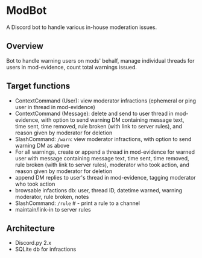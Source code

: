 # ModBot
A Discord bot to handle various in-house moderation issues.

## Overview
Bot to handle warning users on mods' behalf, manage individual threads for users in mod-evidence, count total warnings issued.

## Target functions
- ContextCommand (User): view moderator infractions (ephemeral or ping user in thread in mod-evidence)
- ContextCommand (Message): delete and send to user thread in mod-evidence, with option to send warning DM containing message text, time sent, time removed, rule broken (with link to server rules), and reason given by moderator for deletion
- SlashCommand: `/warn`: view moderator infractions, with option to send warning DM as above
- For all warnings, create or append a thread in mod-evidence for warned user with message containing message text, time sent, time removed, rule broken (with link to server rules), moderator who took action, and reason given by moderator for deletion
- append DM replies to user's thread in mod-evidence, tagging moderator who took action
- browsable infactions db: user, thread ID, datetime warned, warning moderator, rule broken, notes
- SlashCommand: `/rule` # - print a rule to a channel
- maintain/link-in to server rules

## Architecture
- Discord.py 2.x
- SQLite db for infractions
